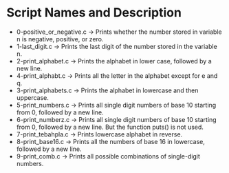 # Script Names and Description

* 0-positive_or_negative.c -> Prints whether the number stored in variable n is negative, positive, or zero.
* 1-last_digit.c -> Prints the last digit of the number stored in the variable n. 
* 2-print_alphabet.c -> Prints the alphabet in lower case, followed by a new line.
* 4-print_alphabt.c -> Prints all the letter in the alphabet except for e and q.
* 3-print_alphabets.c -> Prints the alphabet in lowercase and then uppercase.
* 5-print_numbers.c -> Prints all single digit numbers of base 10 starting from 0, followed by a new line.
* 6-print_numberz.c -> Prints all single digit numbers of base 10 starting from 0, followed by a new line. But the function puts() is not used.
* 7-print_tebahpla.c -> Prints lowercase alphabet in reverse.
* 8-print_base16.c -> Prints all the numbers of base 16 in lowercase, followed by a new line.
* 9-print_comb.c -> Prints all possible combinations of single-digit numbers.